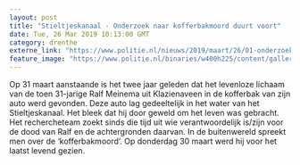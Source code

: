 ```yaml
---
layout: post
title: "Stieltjeskanaal - Onderzoek naar kofferbakmoord duurt voort"
date: Tue, 26 Mar 2019 10:13:00 GMT
category: drenthe
externe_link: "https://www.politie.nl/nieuws/2019/maart/26/01-onderzoek-naar-kofferbakmoord-duurt-voort.html"
feature_image: "https://www.politie.nl/binaries/w400h225/content/gallery/politie/nieuws/2019/maart/01-nn/190327-localfocus.jpg"
---
```


Op 31 maart aanstaande is het twee jaar geleden dat het levenloze lichaam van de toen 31-jarige Ralf Meinema uit Klazienaveen in de kofferbak van zijn auto werd gevonden. Deze auto lag gedeeltelijk in het water van het Stieltjeskanaal. Het bleek dat hij door geweld om het leven was gebracht. Het rechercheteam zoekt sinds die tijd uit wie verantwoordelijk is/zijn voor de dood van Ralf en de achtergronden daarvan. In de buitenwereld spreekt men over de ‘kofferbakmoord’. Op donderdag 30 maart werd hij voor het laatst levend gezien.
